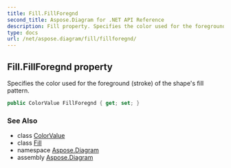 ```yaml
---
title: Fill.FillForegnd
second_title: Aspose.Diagram for .NET API Reference
description: Fill property. Specifies the color used for the foreground stroke of the shapes fill pattern
type: docs
url: /net/aspose.diagram/fill/fillforegnd/
---
```

## Fill.FillForegnd property

Specifies the color used for the foreground (stroke) of the shape's fill pattern.

```csharp
public ColorValue FillForegnd { get; set; }
```

### See Also

* class [ColorValue](../../colorvalue/)
* class [Fill](../)
* namespace [Aspose.Diagram](../../fill/)
* assembly [Aspose.Diagram](../../../)


